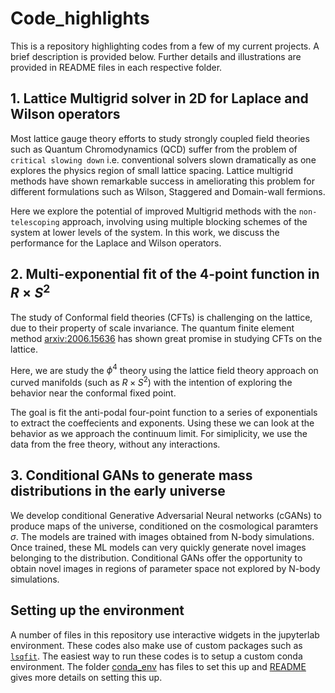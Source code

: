 # Code_highlights
This is a repository highlighting codes from a few of my current projects. A brief description is provided below. Further details and illustrations are provided in README files in each respective folder.


## 1. Lattice Multigrid solver in 2D for Laplace and Wilson operators
Most lattice gauge theory efforts to study strongly coupled field theories such as Quantum Chromodynamics (QCD) suffer from the problem of `critical slowing down` i.e. conventional solvers slown dramatically as one explores the physics region of small lattice spacing. Lattice multigrid methods have shown remarkable success in ameliorating this problem for different formulations such as Wilson, Staggered and Domain-wall fermions. 

Here we explore the potential of improved Multigrid methods with the `non-telescoping` approach, involving using multiple blocking schemes of the system at lower levels of the system. In this work, we discuss the performance for the Laplace and Wilson operators.

## 2. Multi-exponential fit of the 4-point function in $R  \times S^2$

The study of Conformal field theories (CFTs) is challenging on the lattice, due to their property of scale invariance. The quantum finite element method [arxiv:2006.15636](https://arxiv.org/abs/2006.15636) has shown great promise in studying CFTs on the lattice. 

Here, we are study the $\phi^4$ theory using the lattice field theory approach on curved manifolds (such as $R \times S^2$) with the intention of exploring the behavior near the conformal fixed point.

The goal is fit the anti-podal four-point function to a series of exponentials to extract the coeffecients and exponents.
Using these we can look at the behavior as we approach the continuum limit.
For simiplicity, we use the data from the free theory, without any interactions.

## 3. Conditional GANs to generate mass distributions in the early universe
We develop conditional Generative Adversarial Neural networks (cGANs) to produce maps of the universe, conditioned on the cosmological paramters $\sigma$.
The models are trained with images obtained from N-body simulations. Once trained, these ML models can very quickly generate novel images belonging to the distribution. Conditional GANs offer the opportunity to obtain novel images in regions of parameter space not explored by N-body simulations.


## Setting up the environment
A number of files in this repository use interactive widgets in the jupyterlab environment. These codes also make use of custom packages such as [`lsqfit`](https://pypi.org/project/lsqfit/). The easiest way to run these codes is to setup a custom conda environment. The folder [conda_env](https://github.com/vmos1/Code_highlights/tree/main/conda_env) has files to set this up and [README](https://github.com/vmos1/Code_highlights/tree/main/conda_env/README.md) gives more details on setting this up.
